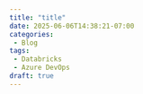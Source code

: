 ```yaml
---
title: "title"
date: 2025-06-06T14:38:21-07:00
categories: 
 - Blog
tags: 
 - Databricks
 - Azure DevOps
draft: true
---
```


